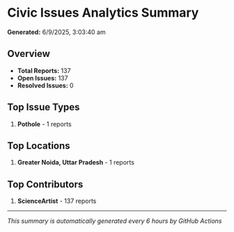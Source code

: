 #  Civic Issues Analytics Summary

**Generated:** 6/9/2025, 3:03:40 am

##  Overview
- **Total Reports:** 137
- **Open Issues:** 137
- **Resolved Issues:** 0

##  Top Issue Types
1. **Pothole** - 1 reports

##  Top Locations
1. **Greater Noida, Uttar Pradesh** - 1 reports

##  Top Contributors
1. **ScienceArtist** - 137 reports

---
*This summary is automatically generated every 6 hours by GitHub Actions*
